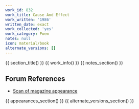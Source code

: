 ```yaml
---
work_id: 832
work_title: Cause And Effect
work_written: '1986'
written_date: exact
work_collected: 'yes'
work_category: Poem
notes: null
icon: material/book
alternate_versions: []
---
```


{{ section_title() }}
{{ work_info() }}
{{ notes_section() }}
## Forum References
- [Scan of magazine appearance](https://bukowskiforum.com/threads/nowhere-within-nothing-cause-and-effect-and-until-the-last-day-or-night-of-your-life-chiron-review-the-kindred-spirit-12-summer-1987.12764/)

{{ appearances_section() }}
{{ alternate_versions_section() }}